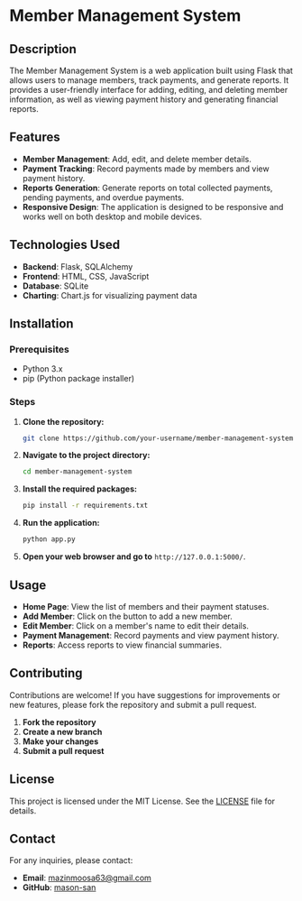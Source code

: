 # Member Management System

## Description

The Member Management System is a web application built using Flask that allows users to manage members, track payments, and generate reports. It provides a user-friendly interface for adding, editing, and deleting member information, as well as viewing payment history and generating financial reports.

## Features

- **Member Management**: Add, edit, and delete member details.
- **Payment Tracking**: Record payments made by members and view payment history.
- **Reports Generation**: Generate reports on total collected payments, pending payments, and overdue payments.
- **Responsive Design**: The application is designed to be responsive and works well on both desktop and mobile devices.

## Technologies Used

- **Backend**: Flask, SQLAlchemy
- **Frontend**: HTML, CSS, JavaScript
- **Database**: SQLite
- **Charting**: Chart.js for visualizing payment data

## Installation

### Prerequisites

- Python 3.x
- pip (Python package installer)

### Steps

1. **Clone the repository:**

   ```bash
   git clone https://github.com/your-username/member-management-system.git
   ```

2. **Navigate to the project directory:**

   ```bash
   cd member-management-system
   ```

3. **Install the required packages:**

   ```bash
   pip install -r requirements.txt
   ```

4. **Run the application:**

   ```bash
   python app.py
   ```

5. **Open your web browser and go to** `http://127.0.0.1:5000/`.

## Usage

- **Home Page**: View the list of members and their payment statuses.
- **Add Member**: Click on the button to add a new member.
- **Edit Member**: Click on a member's name to edit their details.
- **Payment Management**: Record payments and view payment history.
- **Reports**: Access reports to view financial summaries.

## Contributing

Contributions are welcome! If you have suggestions for improvements or new features, please fork the repository and submit a pull request.

1. **Fork the repository**
2. **Create a new branch**
3. **Make your changes**
4. **Submit a pull request**

## License

This project is licensed under the MIT License. See the [LICENSE](LICENSE) file for details.

## Contact

For any inquiries, please contact:

- **Email**: mazinmoosa63@gmail.com
- **GitHub**: [mason-san](https://github.com/mason-san)
